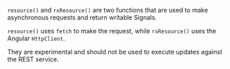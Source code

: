 `resource()` and `rxResource()` are two functions that are used to make asynchronous requests and return writable Signals.

`resource()` uses `fetch` to make the request, while `rxResource()` uses the Angular `HttpClient`. 

They are experimental and should not be used to execute updates against the REST service.